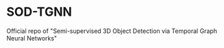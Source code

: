 # SOD-TGNN
Official repo of "Semi-supervised 3D Object Detection via Temporal Graph Neural Networks"